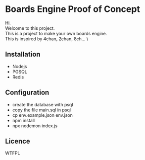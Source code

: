 # Boards Engine Proof of Concept

Hi. \
Welcome to this project. \
This is a project to make your own boards engine. \
This is inspired by 4chan, 2chan, 8ch... \

## Installation
- Nodejs 
- PGSQL
- Redis

## Configuration
- create the database with psql
- copy the file main.sql in psql 
- cp env.example.json env.json
- npm install
- npx nodemon index.js

## Licence
WTFPL

